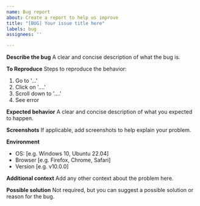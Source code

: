 ```yaml
---
name: Bug report
about: Create a report to help us improve
title: "[BUG] Your issue title here"
labels: bug
assignees: ''

---
```


**Describe the bug**
A clear and concise description of what the bug is.

**To Reproduce**
Steps to reproduce the behavior:
1. Go to '...'
2. Click on '....'
3. Scroll down to '....'
4. See error

**Expected behavior**
A clear and concise description of what you expected to happen.

**Screenshots**
If applicable, add screenshots to help explain your problem.

**Environment**
 - OS: [e.g. Windows 10, Ubuntu 22.04]
 - Browser [e.g. Firefox, Chrome, Safari]
 - Version [e.g. v10.0.0]

**Additional context**
Add any other context about the problem here.

**Possible solution**
Not required, but you can suggest a possible solution or reason for the bug.
